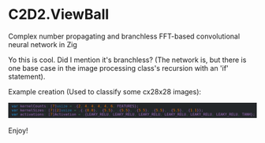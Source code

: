 # C2D2.ViewBall
Complex number propagating and branchless FFT-based convolutional neural network in Zig

Yo this is cool. Did I mention it's branchless?
(The network is, but there is one base case in the image processing class's recursion with an 'if' statement).

Example creation (Used to classify some cx28x28 images):

![Creation Example](images/SampleUsage.png)

Enjoy!


